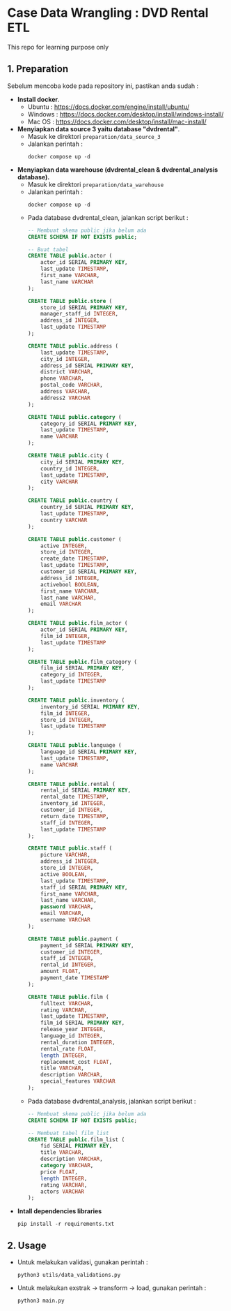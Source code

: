 # Case Data Wrangling : DVD Rental ETL
This repo for learning purpose only

## 1. Preparation
Sebelum mencoba kode pada repository ini, pastikan anda sudah :
- **Install docker**. 
    - Ubuntu : https://docs.docker.com/engine/install/ubuntu/
    - Windows : https://docs.docker.com/desktop/install/windows-install/
    - Mac OS : https://docs.docker.com/desktop/install/mac-install/
- **Menyiapkan data source 3 yaitu database "dvdrental"**. 
    - Masuk ke direktori `preparation/data_source_3`
    - Jalankan perintah :
        ```
        docker compose up -d
        ```
- **Menyiapkan data warehouse (dvdrental_clean & dvdrental_analysis database).**
    - Masuk ke direktori `preparation/data_warehouse`
    - Jalankan perintah :
        ```
        docker compose up -d
        ```
    - Pada database dvdrental_clean, jalankan script berikut :
        ```sql
        -- Membuat skema public jika belum ada
        CREATE SCHEMA IF NOT EXISTS public;

        -- Buat tabel
        CREATE TABLE public.actor (
            actor_id SERIAL PRIMARY KEY,
            last_update TIMESTAMP,
            first_name VARCHAR,
            last_name VARCHAR
        );

        CREATE TABLE public.store (
            store_id SERIAL PRIMARY KEY,
            manager_staff_id INTEGER,
            address_id INTEGER,
            last_update TIMESTAMP
        );

        CREATE TABLE public.address (
            last_update TIMESTAMP,
            city_id INTEGER,
            address_id SERIAL PRIMARY KEY,
            district VARCHAR,
            phone VARCHAR,
            postal_code VARCHAR,
            address VARCHAR,
            address2 VARCHAR
        );

        CREATE TABLE public.category (
            category_id SERIAL PRIMARY KEY,
            last_update TIMESTAMP,
            name VARCHAR
        );

        CREATE TABLE public.city (
            city_id SERIAL PRIMARY KEY,
            country_id INTEGER,
            last_update TIMESTAMP,
            city VARCHAR
        );

        CREATE TABLE public.country (
            country_id SERIAL PRIMARY KEY,
            last_update TIMESTAMP,
            country VARCHAR
        );

        CREATE TABLE public.customer (
            active INTEGER,
            store_id INTEGER,
            create_date TIMESTAMP,
            last_update TIMESTAMP,
            customer_id SERIAL PRIMARY KEY,
            address_id INTEGER,
            activebool BOOLEAN,
            first_name VARCHAR,
            last_name VARCHAR,
            email VARCHAR
        );

        CREATE TABLE public.film_actor (
            actor_id SERIAL PRIMARY KEY,
            film_id INTEGER,
            last_update TIMESTAMP
        );

        CREATE TABLE public.film_category (
            film_id SERIAL PRIMARY KEY,
            category_id INTEGER,
            last_update TIMESTAMP
        );

        CREATE TABLE public.inventory (
            inventory_id SERIAL PRIMARY KEY,
            film_id INTEGER,
            store_id INTEGER,
            last_update TIMESTAMP
        );

        CREATE TABLE public.language (
            language_id SERIAL PRIMARY KEY,
            last_update TIMESTAMP,
            name VARCHAR
        );

        CREATE TABLE public.rental (
            rental_id SERIAL PRIMARY KEY,
            rental_date TIMESTAMP,
            inventory_id INTEGER,
            customer_id INTEGER,
            return_date TIMESTAMP,
            staff_id INTEGER,
            last_update TIMESTAMP
        );

        CREATE TABLE public.staff (
            picture VARCHAR,
            address_id INTEGER,
            store_id INTEGER,
            active BOOLEAN,
            last_update TIMESTAMP,
            staff_id SERIAL PRIMARY KEY,
            first_name VARCHAR,
            last_name VARCHAR,
            password VARCHAR,
            email VARCHAR,
            username VARCHAR
        );

        CREATE TABLE public.payment (
            payment_id SERIAL PRIMARY KEY,
            customer_id INTEGER,
            staff_id INTEGER,
            rental_id INTEGER,
            amount FLOAT,
            payment_date TIMESTAMP
        );

        CREATE TABLE public.film (
            fulltext VARCHAR,
            rating VARCHAR,
            last_update TIMESTAMP,
            film_id SERIAL PRIMARY KEY,
            release_year INTEGER,
            language_id INTEGER,
            rental_duration INTEGER,
            rental_rate FLOAT,
            length INTEGER,
            replacement_cost FLOAT,
            title VARCHAR,
            description VARCHAR,
            special_features VARCHAR
        );
        ```
    - Pada database dvdrental_analysis, jalankan script berikut :
        ```sql
        -- Membuat skema public jika belum ada
        CREATE SCHEMA IF NOT EXISTS public;

        -- Membuat tabel film_list
        CREATE TABLE public.film_list (
            fid SERIAL PRIMARY KEY,
            title VARCHAR,
            description VARCHAR,
            category VARCHAR,
            price FLOAT,
            length INTEGER,
            rating VARCHAR,
            actors VARCHAR
        );
        ```
- **Intall dependencies libraries**
    ```
    pip install -r requirements.txt
    ```

## 2. Usage
- Untuk melakukan validasi, gunakan perintah :
    ```
    python3 utils/data_validations.py
    ```
- Untuk melakukan exstrak -> transform -> load, gunakan perintah :
    ```
    python3 main.py
    ```